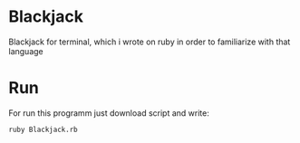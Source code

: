 # Blackjack
Blackjack for terminal, which i wrote on ruby in order to familiarize with that language

# Run
For run this programm just download script and write:
```
ruby Blackjack.rb
```
